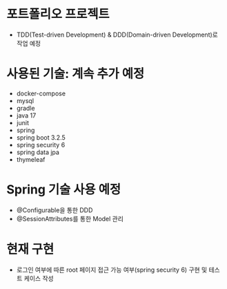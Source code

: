 # 포트폴리오 프로젝트

- TDD(Test-driven Development) & DDD(Domain-driven Development)로 작업 예정

# 사용된 기술: 계속 추가 예정
- docker-compose
- mysql
- gradle
- java 17
- junit
- spring
- spring boot 3.2.5
- spring security 6
- spring data jpa
- thymeleaf

# Spring 기술 사용 예정
- @Configurable을 통한 DDD
- @SessionAttributes를 통한 Model 관리

# 현재 구현
- 로그인 여부에 따른 root 페이지 접근 가능 여부(spring security 6) 구현 및 테스트 케이스 작성
